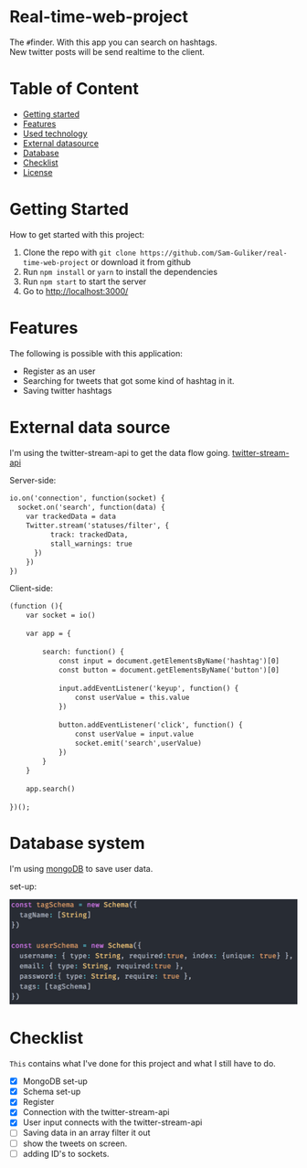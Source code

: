 # Real-time-web-project
The `#`finder. With this app you can search on hashtags.  
New twitter posts will be send realtime to the client.  

# Table of Content
- [Getting started](#getting-started)
- [Features](#features)
- [Used technology](#used-technology)
- [External datasource](#external-data-source)
- [Database](#database-system)
- [Checklist](#checklist)
- [License](#license)


# Getting Started
How to get started with this project:

1. Clone the repo with `git clone https://github.com/Sam-Guliker/real-time-web-project` or download it from github
2. Run `npm install` or `yarn` to install the dependencies
3. Run `npm start` to start the server
4. Go to [http://localhost:3000/](http://localhost:3000/)

# Features
The following is possible with this application:
- Register as an user
- Searching for tweets that got some kind of hashtag in it.
- Saving twitter hashtags

# External data source
I'm using the twitter-stream-api to get the data flow going.
[twitter-stream-api](https://www.npmjs.com/package/twitter-stream-api)

Server-side:
```
io.on('connection', function(socket) {
  socket.on('search', function(data) {
    var trackedData = data
    Twitter.stream('statuses/filter', {
          track: trackedData,
          stall_warnings: true
      })
    })
})
```

Client-side:
```
(function (){
    var socket = io()

    var app = {

        search: function() {
            const input = document.getElementsByName('hashtag')[0]
            const button = document.getElementsByName('button')[0]

            input.addEventListener('keyup', function() {
                const userValue = this.value
            })

            button.addEventListener('click', function() {
                const userValue = input.value
                socket.emit('search',userValue)
            })
        }
    }

    app.search()

})();
```

# Database system
I'm using [mongoDB](https://www.mongodb.com/) to save user data.

set-up:

![schema](schema.png)

# Checklist
`This` contains what I've done for this project and what I still have to do.
- [x] MongoDB set-up
- [x] Schema set-up
- [x] Register
- [x] Connection with the twitter-stream-api
- [x] User input connects with the twitter-stream-api
- [ ] Saving data in an array
 filter it out
- [ ] show the tweets on screen.
- [ ] adding ID's to sockets.

<!-- Add a nice image here at the end of the week, showing off your shiny frontend 📸 -->

<!-- Maybe a table of contents here? 📚 -->

<!-- How about a section that describes how to install this project? 🤓 -->

<!-- ...but how does one use this project? What are its features 🤔 -->

<!-- What external data source is featured in your project and what are its properties 🌠 -->

<!-- Where do the 0️⃣s and 1️⃣s live in your project? What db system are you using?-->

<!-- Maybe a checklist of done stuff and stuff still on your wishlist? ✅ -->

<!-- How about a license here? 📜 (or is it a licence?) 🤷 -->
